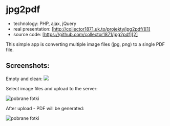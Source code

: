 # jpg2pdf

* technology: PHP, ajax, jQuery
* real presentation:
[http://collector1871.uk.to/projekty/jpg2pdf/][1]
* source code:
[https://github.com/collector1871/jpg2pdf][2]   

This simple app is converting multiple image files (jpg, png) to a single PDF file. 

[1]: http://collector1871.uk.to/projekty/jpg2pdf/
[2]: https://github.com/collector1871/jpg2pdf

## Screenshots:

Empty and clean:
 
![](https://raw.githubusercontent.com/collector1871/jpg2pdf/master/screen1.jpg)

Select image files and upload to the server:

![pobrane fotki](https://raw.githubusercontent.com/collector1871/jpg2pdf/master/screen2.jpg)

After upload - PDF will be generated:

![pobrane fotki](https://raw.githubusercontent.com/collector1871/jpg2pdf/master/screen3.jpg)
